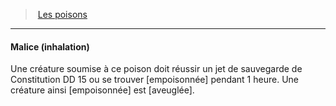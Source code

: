 ﻿---
!GenericItem
Name: Malice (inhalation)
Id: poisons_hd.md#malice-inhalation
ParentLink: poisons_hd.md#les-poisons
ParentName: Les poisons
NameLevel: 4
Attributes: {}
AttributesDictionary: >+
  {}

---
> [Les poisons](hd_poisons.md)

---

#### Malice (inhalation)

Une créature soumise à ce poison doit réussir un jet de sauvegarde de Constitution DD 15 ou se trouver [empoisonnée] pendant 1 heure. Une créature ainsi [empoisonnée] est [aveuglée].

